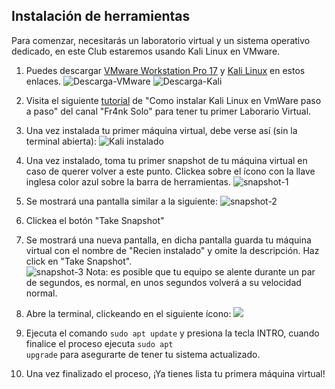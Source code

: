 ## Instalación de herramientas

Para comenzar, necesitarás un laboratorio virtual y un sistema operativo dedicado, en este Club estaremos usando Kali Linux en VMware.

1. Puedes descargar [VMware Workstation Pro 17](https://www.vmware.com/es/products/workstation-pro/workstation-pro-evaluation.html) y [Kali Linux](https://www.kali.org/get-kali/#kali-installer-images) en estos enlaces.
![Descarga-VMware](/Documentación/Assets/VMware-descargar.jpg)
![Descarga-Kali](/Documentación/Assets/Kali-descargar.jpg)


2. Visita el siguiente [tutorial](https://youtu.be/ju4HcfOQ6tQ?si=svkqXBZmf4-x3L4L) de "Como instalar Kali Linux en VmWare paso a paso" del canal "Fr4nk Solo" para tener tu primer Laborario Virtual.

3. Una vez instalada tu primer máquina virtual, debe verse así (sin la terminal abierta):
![Kali instalado](/Documentación/Assets/Kali-instalado.png)

4. Una vez instalado, toma tu primer snapshot de tu máquina virtual en caso de querer volver a este punto. Clickea sobre el ícono con la llave inglesa color azul sobre la barra de herramientas.
![snapshot-1](/Documentación/Assets/snapshot-1.jpg)

5. Se mostrará una pantalla similar a la siguiente: 
![snapshot-2](/Documentación/Assets/snapshot-2.jpg)

6. Clickea el botón "Take Snapshot"

7. Se mostrará una nueva pantalla, en dicha pantalla guarda tu máquina virtual con el nombre de "Recien instalado" y omite la descripción. Haz click en "Take Snapshot". </br>
![snapshot-3](/Documentación/Assets/snapshot-3.png)
Nota: es posible que tu equipo se alente durante un par de segundos, es normal, en unos segundos volverá a su velocidad normal.

8. Abre la terminal, clickeando en el siguiente ícono: 
![](/Documentación/Assets/update.jpg)

9. Ejecuta el comando <code>sudo apt update</code> y presiona la tecla INTRO, cuando finalice el proceso ejecuta <code>sudo apt upgrade</code> para asegurarte de tener tu sistema actualizado.

10. Una vez finalizado el proceso, ¡Ya tienes lista tu primera máquina virtual!